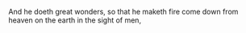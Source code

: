 And he doeth great wonders, so that he maketh fire come down from heaven on the earth in the sight of men,
